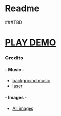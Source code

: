 # Readme
###TBD

# [PLAY DEMO](https://aleksns.github.io/space-brawl/)


### Credits

#### - Music -
- [background music](https://freesound.org/people/CarnotaurusTeam/sounds/505283/)
- [laser](https://freesound.org/people/DayCraftMC/sounds/337112/)

#### - Images -
- [All images](https://github.com/aleksns)
